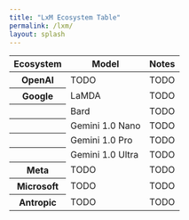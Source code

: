```yaml
---
title: "LxM Ecosystem Table"
permalink: /lxm/
layout: splash
---
```


<table>
  <thead>
    <tr>
      <th scope="col">Ecosystem</th>
      <th scope="col">Model</th>
      <th scope="col">Notes</th>
    </tr>
  </thead>
  <tbody>
    <tr>
      <th scope="row">OpenAI</th>
        <td>
            TODO
        </td>
        <td>
           TODO 
        </td>
    </tr>
    <tr>
      <th scope="row">Google</th>
        <td>
            LaMDA
        </td>
        <td>
           TODO 
        </td>
    </tr>
    <tr>
      <th scope="row"></th>
        <td>
             Bard
        </td>
        <td>
           TODO 
        </td>
    </tr>
    <tr>
      <th scope="row"></th>
        <td>
             Gemini 1.0 Nano
        </td>
        <td>
           TODO 
        </td>
    </tr>
    <tr>
      <th scope="row"></th>
        <td>
             Gemini 1.0 Pro
        </td>
        <td>
           TODO 
        </td>
    </tr>
    <tr>
      <th scope="row"></th>
        <td>
             Gemini 1.0 Ultra
        </td>
        <td>
           TODO 
        </td>
    </tr>
    <tr>
      <th scope="row">Meta</th>
        <td>
            TODO
        </td>
        <td>
           TODO 
        </td>
    </tr>
    <tr>
      <th scope="row">Microsoft</th>
        <td>
            TODO
        </td>
        <td>
           TODO 
        </td>
    </tr>
    <tr>
      <th scope="row">Antropic</th>
        <td>
            TODO
        </td>
        <td>
           TODO 
        </td>
    </tr>
 </tbody>
</table>

